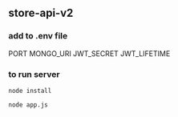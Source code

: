 ## store-api-v2

### add to .env file
PORT
MONGO_URI
JWT_SECRET
JWT_LIFETIME

### to run server
	node install

	node app.js
	

